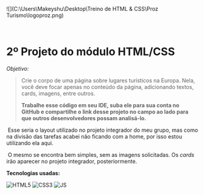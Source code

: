 ![](C:\Users\Makeyshu\Desktop\Treino de HTML & CSS\Proz Turismo\logoproz.png)

​				

# 2º Projeto do módulo HTML/CSS



*Objetivo:*

> Crie o corpo de uma página sobre lugares turísticos na Europa. Nela, você deve focar apenas no conteúdo da página, adicionando textos, cards, imagens, entre outros. 
>
> **Trabalhe esse código em seu IDE, suba ele para sua conta no GitHub e compartilhe o link desse projeto no campo ao lado para que outros desenvolvedores possam analisá-lo.**



​				Esse seria o  layout utilizado no projeto integrador do meu grupo, mas como na divisão das tarefas acabei não ficando com a home, por isso estou utilizando ela aqui.

​				O mesmo se encontra bem simples, sem as imagens solicitadas. Os *cards* irão aparecer no projeto integrador, posteriormente.



**Tecnologias usadas:**

<div style="display: inline_block" >
    <img aling="center" alt="HTML5" src="https://img.shields.io/badge/HTML5-E34F26?style=for-the-badge&logo=html5&logoColor=white" />
    <img aling="center" alt="CSS3" src="https://img.shields.io/badge/CSS3-1572B6?style=for-the-badge&logo=css3&logoColor=white" />
    <img aling="center" alt="JS" src="https://img.shields.io/badge/JavaScript-F7DF1E?style=for-the-badge&logo=javascript&logoColor=black" />

